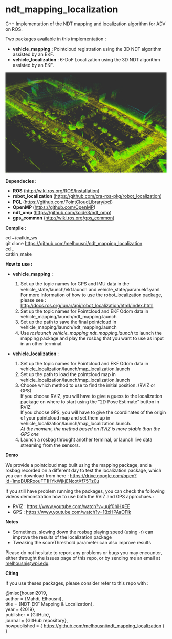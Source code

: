# ndt_mapping_localization
C++ Implementation of the NDT mapping and localization algorithm for ADV on ROS.  

Two packages available in this implementation :

- **vehicle_mapping** : Pointcloud registration using the 3D NDT algorithm assisted by an EKF.
- **vehicle_localization** : 6-DoF Localization using the 3D NDT algorithm assisted by an EKF.

![NDT Results](/image.png)

**Dependecies :**

- **ROS** (http://wiki.ros.org/ROS/Installation)
- **robot_localization** (https://github.com/cra-ros-pkg/robot_localization)
- **PCL** (https://github.com/PointCloudLibrary/pcl)
- **OpenMP** (https://github.com/OpenMP)
- **ndt_omp** (https://github.com/koide3/ndt_omp)
- **gps_common** (http://wiki.ros.org/gps_common)

**Compile :**

cd ~/catkin_ws  
git clone https://github.com/melhousni/ndt_mapping_localization  
cd ..  
catkin_make  

**How to use :**
  
- **vehicle_mapping** :  
  
  1. Set up the topic names for GPS and IMU data in the vehicle_state/launch/ekf.launch and vehicle_state/param.ekf.yaml. For more information of how to use the robot_localization package, please see : http://docs.ros.org/lunar/api/robot_localization/html/index.html  
  2. Set up the topic names for Pointcloud and EKF Odom data in vehicle_mapping/launch/ndt_mapping.launch  
  3. Set up the path to save the final pointcloud in vehicle_mapping/launch/ndt_mapping.launch  
  4. Use *roslaunch vehicle_mapping ndt_mapping.launch* to launch the mapping package and play the rosbag that you want to use as input in an other terminal.
  
- **vehicle_localization** :  
  
    1. Set up the topic names for Pointcloud and EKF Odom data in vehicle_localization/launch/map_localization.launch 
    2. Set up the path to load the pointcloud map in vehicle_localization/launch/map_localization.launch 
    3. Choose which method to use to find the initial position. (RVIZ or GPS)  
    If you choose RVIZ, you will have to give a guess to the localization package on where to start using the "2D Pose Estimate" button in RVIZ  
    If you choose GPS, you will have to give the coordinates of the origin of your pointcloud map and set them up in vehicle_localization/launch/map_localization.launch.  
    *At the moment, the method based on RVIZ is more stable than the GPS one*
    4. Launch a rosbag throught another terminal, or launch live data streaming from the sensors.
    
**Demo**

We provide a pointcloud map built using the mapping package, and a rosbag recorded on a different day to test the localization package, which you can download from here : https://drive.google.com/open?id=1mqBURRoouFT1HYkWjkjENcotXf75Tz0u
  
If you still have problem running the packages, you can check the following videos demonstration how to use both the RVIZ and GPS approchaes : 
- RVIZ : https://www.youtube.com/watch?v=uujf0hiHXEE
- GPS : https://www.youtube.com/watch?v=1BxHPAaOFik
 
**Notes**  
- Sometimes, slowing down the rosbag playing speed (using -r) can improve the results of the localization package
- Tweaking the scoreThreshold parameter can also improve results

Please do not hesitate to report any problems or bugs you may encounter, either throught the issues page of this repo, or by sending me an email at melhousni@wpi.edu.

**Citing** 
  
If you use theses packages, please consider refer to this repo with :  

@misc{housni2019,  
  author = {Mahdi, Elhousni},  
  title = {NDT-EKF Mapping & Localization},  
  year = {2019},  
  publisher = {GitHub},  
  journal = {GitHub repository},  
  howpublished = { https://github.com/melhousni/ndt_mapping_localization }  
}
